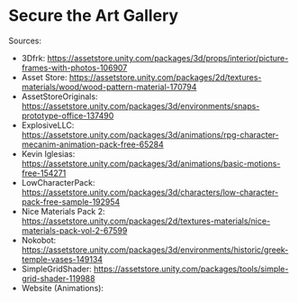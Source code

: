 # Secure the Art Gallery

Sources:
- 3Dfrk: https://assetstore.unity.com/packages/3d/props/interior/picture-frames-with-photos-106907
- Asset Store: https://assetstore.unity.com/packages/2d/textures-materials/wood/wood-pattern-material-170794
- AssetStoreOriginals: https://assetstore.unity.com/packages/3d/environments/snaps-prototype-office-137490
- ExplosiveLLC: https://assetstore.unity.com/packages/3d/animations/rpg-character-mecanim-animation-pack-free-65284
- Kevin Iglesias: https://assetstore.unity.com/packages/3d/animations/basic-motions-free-154271
- LowCharacterPack: https://assetstore.unity.com/packages/3d/characters/low-character-pack-free-sample-192954
- Nice Materials Pack 2: https://assetstore.unity.com/packages/2d/textures-materials/nice-materials-pack-vol-2-67599
- Nokobot: https://assetstore.unity.com/packages/3d/environments/historic/greek-temple-vases-149134
- SimpleGridShader: https://assetstore.unity.com/packages/tools/simple-grid-shader-119988
- Website (Animations): 
